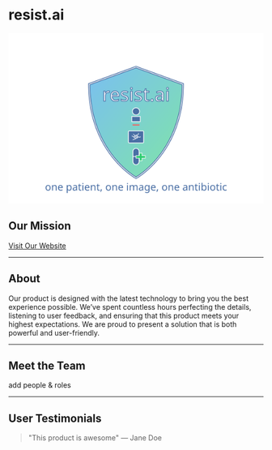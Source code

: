 # resist.ai 


![Product Logo](images/resistai-logo.svg)  <!-- Replace with your logo image path -->

## Our Mission


[Visit Our Website](https://www.productwebsite.com) <!-- Link to the product website -->

---

## About 

Our product is designed with the latest technology to bring you the best experience possible. We’ve spent countless hours perfecting the details, listening to user feedback, and ensuring that this product meets your highest expectations. We are proud to present a solution that is both powerful and user-friendly.

---

## Meet the Team

add people & roles 

---

## User Testimonials

> "This product is awesome"
> — Jane Doe


